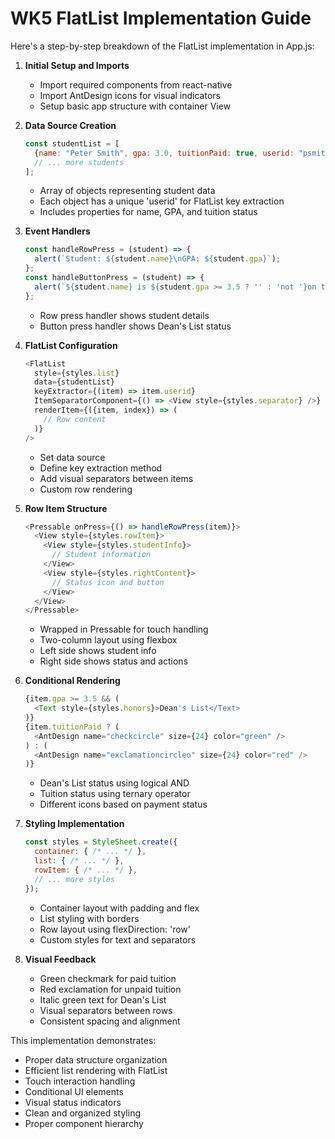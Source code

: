 # WK5 FlatList Implementation Guide

Here's a step-by-step breakdown of the FlatList implementation in App.js:

1. **Initial Setup and Imports**
   - Import required components from react-native
   - Import AntDesign icons for visual indicators
   - Setup basic app structure with container View

2. **Data Source Creation**
   ```javascript
   const studentList = [
     {name: "Peter Smith", gpa: 3.0, tuitionPaid: true, userid: "psmith"},
     // ... more students
   ];
   ```
   - Array of objects representing student data
   - Each object has a unique 'userid' for FlatList key extraction
   - Includes properties for name, GPA, and tuition status

3. **Event Handlers**
   ```javascript
   const handleRowPress = (student) => {
     alert(`Student: ${student.name}\nGPA: ${student.gpa}`);
   };
   const handleButtonPress = (student) => {
     alert(`${student.name} is ${student.gpa >= 3.5 ? '' : 'not '}on the Dean's List`);
   };
   ```
   - Row press handler shows student details
   - Button press handler shows Dean's List status

4. **FlatList Configuration**
   ```javascript
   <FlatList
     style={styles.list}
     data={studentList}
     keyExtractor={(item) => item.userid}
     ItemSeparatorComponent={() => <View style={styles.separator} />}
     renderItem={({item, index}) => (
       // Row content
     )}
   />
   ```
   - Set data source
   - Define key extraction method
   - Add visual separators between items
   - Custom row rendering

5. **Row Item Structure**
   ```javascript
   <Pressable onPress={() => handleRowPress(item)}>
     <View style={styles.rowItem}>
       <View style={styles.studentInfo}>
         // Student information
       </View>
       <View style={styles.rightContent}>
         // Status icon and button
       </View>
     </View>
   </Pressable>
   ```
   - Wrapped in Pressable for touch handling
   - Two-column layout using flexbox
   - Left side shows student info
   - Right side shows status and actions

6. **Conditional Rendering**
   ```javascript
   {item.gpa >= 3.5 && (
     <Text style={styles.honors}>Dean's List</Text>
   )}
   {item.tuitionPaid ? (
     <AntDesign name="checkcircle" size={24} color="green" />
   ) : (
     <AntDesign name="exclamationcircleo" size={24} color="red" />
   )}
   ```
   - Dean's List status using logical AND
   - Tuition status using ternary operator
   - Different icons based on payment status

7. **Styling Implementation**
   ```javascript
   const styles = StyleSheet.create({
     container: { /* ... */ },
     list: { /* ... */ },
     rowItem: { /* ... */ },
     // ... more styles
   });
   ```
   - Container layout with padding and flex
   - List styling with borders
   - Row layout using flexDirection: 'row'
   - Custom styles for text and separators

8. **Visual Feedback**
   - Green checkmark for paid tuition
   - Red exclamation for unpaid tuition
   - Italic green text for Dean's List
   - Visual separators between rows
   - Consistent spacing and alignment

This implementation demonstrates:
- Proper data structure organization
- Efficient list rendering with FlatList
- Touch interaction handling
- Conditional UI elements
- Visual status indicators
- Clean and organized styling
- Proper component hierarchy
